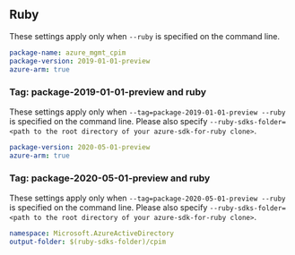 ## Ruby

These settings apply only when `--ruby` is specified on the command line.

```yaml
package-name: azure_mgmt_cpim
package-version: 2019-01-01-preview
azure-arm: true
```

### Tag: package-2019-01-01-preview and ruby

These settings apply only when `--tag=package-2019-01-01-preview --ruby` is specified on the command line.
Please also specify `--ruby-sdks-folder=<path to the root directory of your azure-sdk-for-ruby clone>`.

```yaml $(tag) == 'package-2019-01-01-preview' && $(ruby)
package-version: 2020-05-01-preview
azure-arm: true
```

### Tag: package-2020-05-01-preview and ruby

These settings apply only when `--tag=package-2020-05-01-preview --ruby` is specified on the command line.
Please also specify `--ruby-sdks-folder=<path to the root directory of your azure-sdk-for-ruby clone>`.

```yaml $(tag) == 'package-2020-05-01-preview' && $(ruby)
namespace: Microsoft.AzureActiveDirectory
output-folder: $(ruby-sdks-folder)/cpim
```
